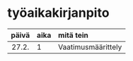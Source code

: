 # työaikakirjanpito

| päivä | aika | mitä tein  |
| :----:|:-----| :-----|
| 27.2. | 1    | Vaatimusmäärittely |
